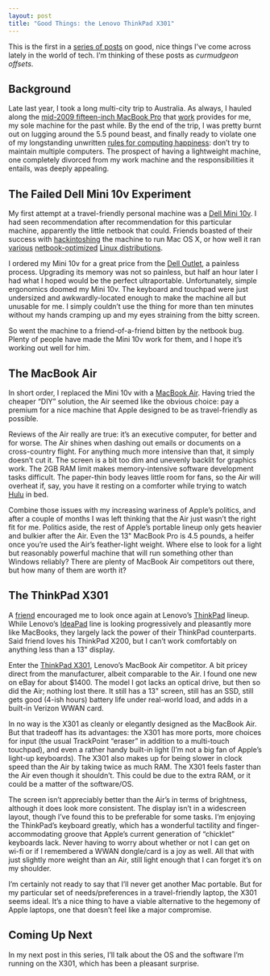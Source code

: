 ```yaml
---
layout: post
title: "Good Things: the Lenovo ThinkPad X301"
---
```





This is the first in a [series of posts](http://al3x.net/2010/02/08/good-things.html) on good, nice things I’ve come across lately in the world of tech. I’m thinking of these posts as *curmudgeon offsets*.

Background
----------

Late last year, I took a long multi-city trip to Australia. As always, I hauled along the [mid-2009 fifteen-inch MacBook Pro](http://en.wikipedia.org/wiki/MacBook_Pro) that [work](http://twitter.com/jobs) provides for me, my sole machine for the past while. By the end of the trip, I was pretty burnt out on lugging around the 5.5 pound beast, and finally ready to violate one of my longstanding unwritten [rules for computing happiness](http://al3x.net/2008/09/08/al3xs-rules-for-computing-happiness.html): don’t try to maintain multiple computers. The prospect of having a lightweight machine, one completely divorced from my work machine and the responsibilities it entails, was deeply appealing.

The Failed Dell Mini 10v Experiment
-----------------------------------

My first attempt at a travel-friendly personal machine was a [Dell Mini 10v](http://en.wikipedia.org/wiki/Dell_Inspiron_Mini_Series#Dell_Inspiron_Mini_10v). I had seen recommendation after recommendation for this particular machine, apparently the little netbook that could. Friends boasted of their success with [hackintoshing](http://gizmodo.com/5389166/how-to-hackintosh-a-dell-mini-10v-into-the-ultimate-snow-leopard-netbook) the machine to run Mac OS X, or how well it ran [various](http://moblin.org/) [netbook-optimized](http://www.canonical.com/projects/ubuntu/unr) [Linux distributions](http://www.jolicloud.com/).

I ordered my Mini 10v for a great price from the [Dell Outlet](http://www.dell.com/outlet), a painless process. Upgrading its memory was not so painless, but half an hour later I had what I hoped would be the perfect ultraportable. Unfortunately, simple ergonomics doomed my Mini 10v. The keyboard and touchpad were just undersized and awkwardly-located enough to make the machine all but unusable for me. I simply couldn’t use the thing for more than ten minutes without my hands cramping up and my eyes straining from the bitty screen.

So went the machine to a friend-of-a-friend bitten by the netbook bug. Plenty of people have made the Mini 10v work for them, and I hope it’s working out well for him.

The MacBook Air
---------------

In short order, I replaced the Mini 10v with a [MacBook Air](http://en.wikipedia.org/wiki/MacBook_Air). Having tried the cheaper “DIY” solution, the Air seemed like the obvious choice: pay a premium for a nice machine that Apple designed to be as travel-friendly as possible.

Reviews of the Air really are true: it’s an executive computer, for better and for worse. The Air shines when dashing out emails or documents on a cross-country flight. For anything much more intensive than that, it simply doesn’t cut it. The screen is a bit too dim and unevenly backlit for graphics work. The 2GB RAM limit makes memory-intensive software development tasks difficult. The paper-thin body leaves little room for fans, so the Air will overheat if, say, you have it resting on a comforter while trying to watch [Hulu](http://hulu.com/) in bed.

Combine those issues with my increasing wariness of Apple’s politics, and after a couple of months I was left thinking that the Air just wasn’t the right fit for me. Politics aside, the rest of Apple’s portable lineup only gets heavier and bulkier after the Air. Even the 13" MacBook Pro is 4.5 pounds, a heifer once you’re used the Air’s feather-light weight. Where else to look for a light but reasonably powerful machine that will run something other than Windows reliably? There are plenty of MacBook Air competitors out there, but how many of them are worth it?

The ThinkPad X301
-----------------

A [friend](http://twitter.com/sroberts) encouraged me to look once again at Lenovo’s [ThinkPad](http://en.wikipedia.org/wiki/ThinkPad) lineup. While Lenovo’s [IdeaPad](http://en.wikipedia.org/wiki/IdeaPad) line is looking progressively and pleasantly more like MacBooks, they largely lack the power of their ThinkPad counterparts. Said friend loves his ThinkPad X200, but I can’t work comfortably on anything less than a 13" display.

Enter the [ThinkPad X301](http://shop.lenovo.com/us/notebooks/thinkpad/x-series/x301), Lenovo’s MacBook Air competitor. A bit pricey direct from the manufacturer, albeit comparable to the Air. I found one new on eBay for about $1400. The model I got lacks an optical drive, but then so did the Air; nothing lost there. It still has a 13" screen, still has an SSD, still gets good (4-ish hours) battery life under real-world load, and adds in a built-in Verizon WWAN card.

In no way is the X301 as cleanly or elegantly designed as the MacBook Air. But that tradeoff has its advantages: the X301 has more ports, more choices for input (the usual TrackPoint “eraser” in addition to a multi-touch touchpad), and even a rather handy built-in light (I’m not a big fan of Apple’s light-up keyboards). The X301 also makes up for being slower in clock speed than the Air by taking twice as much RAM. The X301 feels faster than the Air even though it shouldn’t. This could be due to the extra RAM, or it could be a matter of the software/OS.

The screen isn’t appreciably better than the Air’s in terms of brightness, although it does look more consistent. The display isn’t in a widescreen layout, though I’ve found this to be preferable for some tasks. I’m enjoying the ThinkPad’s keyboard greatly, which has a wonderful tactility and finger-accommodating groove that Apple’s current generation of “chicklet” keyboards lack. Never having to worry about whether or not I can get on wi-fi or if I remembered a WWAN dongle/card is a joy as well. All that with just slightly more weight than an Air, still light enough that I can forget it’s on my shoulder.

I’m certainly not ready to say that I’ll never get another Mac portable. But for my particular set of needs/preferences in a travel-friendly laptop, the X301 seems ideal. It’s a nice thing to have a viable alternative to the hegemony of Apple laptops, one that doesn’t feel like a major compromise.

Coming Up Next
--------------

In my next post in this series, I’ll talk about the OS and the software I’m running on the X301, which has been a pleasant surprise.

